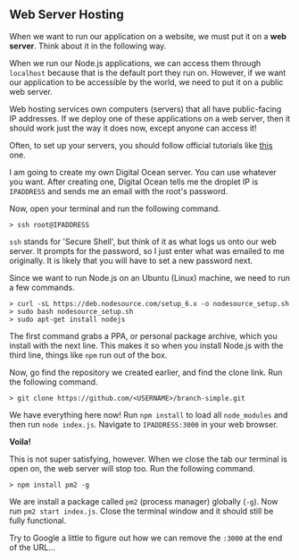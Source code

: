 ## Web Server Hosting

When we want to run our application on a website, we must put it on a **web server**. Think about it in the following way.

When we run our Node.js applications, we can access them through `localhost` because that is the default port they run on. However, if we want our application to be accessible by the world, we need to put it on a public web server.

Web hosting services own computers (servers) that all have public-facing IP addresses. If we deploy one of these applications on a web server, then it should work just the way it does now, except anyone can access it!

Often, to set up your servers, you should follow official tutorials like [this](https://www.digitalocean.com/community/tutorials/how-to-set-up-a-node-js-application-for-production-on-ubuntu-16-04) one.

I am going to create my own Digital Ocean server. You can use whatever you want. After creating one, Digital Ocean tells me the droplet IP is `IPADDRESS` and sends me an email with the root's password.

Now, open your terminal and run the following command.

```shell
> ssh root@IPADDRESS
```

`ssh` stands for 'Secure Shell', but think of it as what logs us onto our web server. It prompts for the password, so I just enter what was emailed to me originally. It is likely that you will have to set a new password next. 

Since we want to run Node.js on an Ubuntu (Linux) machine, we need to run a few commands. 

```shell
> curl -sL https://deb.nodesource.com/setup_6.x -o nodesource_setup.sh
> sudo bash nodesource_setup.sh
> sudo apt-get install nodejs
```

The first command grabs a PPA, or personal package archive, which you install with the next line. This makes it so when you install Node.js with the third line, things like `npm` run out of the box.

Now, go find the repository we created earlier, and find the clone link. Run the following command.

```shell
> git clone https://github.com/<USERNAME>/branch-simple.git
```

We have everything here now! Run `npm install` to load all `node_modules` and then run `node index.js`. Navigate to `IPADDRESS:3000` in your web browser. 

**Voila!**

This is not super satisfying, however. When we close the tab our terminal is open on, the web server will stop too. Run the following command.

```shell
> npm install pm2 -g
```

We are install a package called `pm2` (process manager) globally (`-g`). Now run `pm2 start index.js`. Close the terminal window and it should still be fully functional. 

Try to Google a little to figure out how we can remove the `:3000` at the end of the URL...

